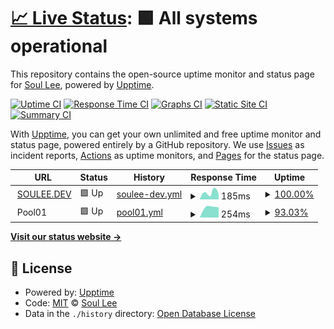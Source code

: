 # [📈 Live Status](https://uptime.soulee.dev): <!--live status--> **🟩 All systems operational**

This repository contains the open-source uptime monitor and status page for [Soul Lee](sso.kiwi), powered by [Upptime](https://github.com/upptime/upptime).

[![Uptime CI](https://github.com/alus20x/upptime/workflows/Uptime%20CI/badge.svg)](https://github.com/alus20x/upptime/actions?query=workflow%3A%22Uptime+CI%22)
[![Response Time CI](https://github.com/alus20x/upptime/workflows/Response%20Time%20CI/badge.svg)](https://github.com/alus20x/upptime/actions?query=workflow%3A%22Response+Time+CI%22)
[![Graphs CI](https://github.com/alus20x/upptime/workflows/Graphs%20CI/badge.svg)](https://github.com/alus20x/upptime/actions?query=workflow%3A%22Graphs+CI%22)
[![Static Site CI](https://github.com/alus20x/upptime/workflows/Static%20Site%20CI/badge.svg)](https://github.com/alus20x/upptime/actions?query=workflow%3A%22Static+Site+CI%22)
[![Summary CI](https://github.com/alus20x/upptime/workflows/Summary%20CI/badge.svg)](https://github.com/alus20x/upptime/actions?query=workflow%3A%22Summary+CI%22)

With [Upptime](https://upptime.js.org), you can get your own unlimited and free uptime monitor and status page, powered entirely by a GitHub repository. We use [Issues](https://github.com/alus20x/upptime/issues) as incident reports, [Actions](https://github.com/alus20x/upptime/actions) as uptime monitors, and [Pages](https://uptime.soulee.dev) for the status page.

<!--start: status pages-->
<!-- This summary is generated by Upptime (https://github.com/upptime/upptime) -->
<!-- Do not edit this manually, your changes will be overwritten -->
<!-- prettier-ignore -->
| URL | Status | History | Response Time | Uptime |
| --- | ------ | ------- | ------------- | ------ |
| <img alt="" src="https://icons.duckduckgo.com/ip3/soulee.dev.ico" height="13"> [SOULEE.DEV](https://soulee.dev) | 🟩 Up | [soulee-dev.yml](https://github.com/alus20x/upptime/commits/HEAD/history/soulee-dev.yml) | <details><summary><img alt="Response time graph" src="./graphs/soulee-dev/response-time-week.png" height="20"> 185ms</summary><br><a href="https://uptime.soulee.dev/history/soulee-dev"><img alt="Response time 214" src="https://img.shields.io/endpoint?url=https%3A%2F%2Fraw.githubusercontent.com%2Falus20x%2Fupptime%2FHEAD%2Fapi%2Fsoulee-dev%2Fresponse-time.json"></a><br><a href="https://uptime.soulee.dev/history/soulee-dev"><img alt="24-hour response time 134" src="https://img.shields.io/endpoint?url=https%3A%2F%2Fraw.githubusercontent.com%2Falus20x%2Fupptime%2FHEAD%2Fapi%2Fsoulee-dev%2Fresponse-time-day.json"></a><br><a href="https://uptime.soulee.dev/history/soulee-dev"><img alt="7-day response time 185" src="https://img.shields.io/endpoint?url=https%3A%2F%2Fraw.githubusercontent.com%2Falus20x%2Fupptime%2FHEAD%2Fapi%2Fsoulee-dev%2Fresponse-time-week.json"></a><br><a href="https://uptime.soulee.dev/history/soulee-dev"><img alt="30-day response time 214" src="https://img.shields.io/endpoint?url=https%3A%2F%2Fraw.githubusercontent.com%2Falus20x%2Fupptime%2FHEAD%2Fapi%2Fsoulee-dev%2Fresponse-time-month.json"></a><br><a href="https://uptime.soulee.dev/history/soulee-dev"><img alt="1-year response time 214" src="https://img.shields.io/endpoint?url=https%3A%2F%2Fraw.githubusercontent.com%2Falus20x%2Fupptime%2FHEAD%2Fapi%2Fsoulee-dev%2Fresponse-time-year.json"></a></details> | <details><summary><a href="https://uptime.soulee.dev/history/soulee-dev">100.00%</a></summary><a href="https://uptime.soulee.dev/history/soulee-dev"><img alt="All-time uptime 100.00%" src="https://img.shields.io/endpoint?url=https%3A%2F%2Fraw.githubusercontent.com%2Falus20x%2Fupptime%2FHEAD%2Fapi%2Fsoulee-dev%2Fuptime.json"></a><br><a href="https://uptime.soulee.dev/history/soulee-dev"><img alt="24-hour uptime 100.00%" src="https://img.shields.io/endpoint?url=https%3A%2F%2Fraw.githubusercontent.com%2Falus20x%2Fupptime%2FHEAD%2Fapi%2Fsoulee-dev%2Fuptime-day.json"></a><br><a href="https://uptime.soulee.dev/history/soulee-dev"><img alt="7-day uptime 100.00%" src="https://img.shields.io/endpoint?url=https%3A%2F%2Fraw.githubusercontent.com%2Falus20x%2Fupptime%2FHEAD%2Fapi%2Fsoulee-dev%2Fuptime-week.json"></a><br><a href="https://uptime.soulee.dev/history/soulee-dev"><img alt="30-day uptime 100.00%" src="https://img.shields.io/endpoint?url=https%3A%2F%2Fraw.githubusercontent.com%2Falus20x%2Fupptime%2FHEAD%2Fapi%2Fsoulee-dev%2Fuptime-month.json"></a><br><a href="https://uptime.soulee.dev/history/soulee-dev"><img alt="1-year uptime 100.00%" src="https://img.shields.io/endpoint?url=https%3A%2F%2Fraw.githubusercontent.com%2Falus20x%2Fupptime%2FHEAD%2Fapi%2Fsoulee-dev%2Fuptime-year.json"></a></details>
| <img alt="" src="https://icons.duckduckgo.com/ip3/null.ico" height="13"> Pool01 | 🟩 Up | [pool01.yml](https://github.com/alus20x/upptime/commits/HEAD/history/pool01.yml) | <details><summary><img alt="Response time graph" src="./graphs/pool01/response-time-week.png" height="20"> 254ms</summary><br><a href="https://uptime.soulee.dev/history/pool01"><img alt="Response time 351" src="https://img.shields.io/endpoint?url=https%3A%2F%2Fraw.githubusercontent.com%2Falus20x%2Fupptime%2FHEAD%2Fapi%2Fpool01%2Fresponse-time.json"></a><br><a href="https://uptime.soulee.dev/history/pool01"><img alt="24-hour response time 0" src="https://img.shields.io/endpoint?url=https%3A%2F%2Fraw.githubusercontent.com%2Falus20x%2Fupptime%2FHEAD%2Fapi%2Fpool01%2Fresponse-time-day.json"></a><br><a href="https://uptime.soulee.dev/history/pool01"><img alt="7-day response time 254" src="https://img.shields.io/endpoint?url=https%3A%2F%2Fraw.githubusercontent.com%2Falus20x%2Fupptime%2FHEAD%2Fapi%2Fpool01%2Fresponse-time-week.json"></a><br><a href="https://uptime.soulee.dev/history/pool01"><img alt="30-day response time 351" src="https://img.shields.io/endpoint?url=https%3A%2F%2Fraw.githubusercontent.com%2Falus20x%2Fupptime%2FHEAD%2Fapi%2Fpool01%2Fresponse-time-month.json"></a><br><a href="https://uptime.soulee.dev/history/pool01"><img alt="1-year response time 351" src="https://img.shields.io/endpoint?url=https%3A%2F%2Fraw.githubusercontent.com%2Falus20x%2Fupptime%2FHEAD%2Fapi%2Fpool01%2Fresponse-time-year.json"></a></details> | <details><summary><a href="https://uptime.soulee.dev/history/pool01">93.03%</a></summary><a href="https://uptime.soulee.dev/history/pool01"><img alt="All-time uptime 95.79%" src="https://img.shields.io/endpoint?url=https%3A%2F%2Fraw.githubusercontent.com%2Falus20x%2Fupptime%2FHEAD%2Fapi%2Fpool01%2Fuptime.json"></a><br><a href="https://uptime.soulee.dev/history/pool01"><img alt="24-hour uptime 100.00%" src="https://img.shields.io/endpoint?url=https%3A%2F%2Fraw.githubusercontent.com%2Falus20x%2Fupptime%2FHEAD%2Fapi%2Fpool01%2Fuptime-day.json"></a><br><a href="https://uptime.soulee.dev/history/pool01"><img alt="7-day uptime 93.03%" src="https://img.shields.io/endpoint?url=https%3A%2F%2Fraw.githubusercontent.com%2Falus20x%2Fupptime%2FHEAD%2Fapi%2Fpool01%2Fuptime-week.json"></a><br><a href="https://uptime.soulee.dev/history/pool01"><img alt="30-day uptime 95.79%" src="https://img.shields.io/endpoint?url=https%3A%2F%2Fraw.githubusercontent.com%2Falus20x%2Fupptime%2FHEAD%2Fapi%2Fpool01%2Fuptime-month.json"></a><br><a href="https://uptime.soulee.dev/history/pool01"><img alt="1-year uptime 95.79%" src="https://img.shields.io/endpoint?url=https%3A%2F%2Fraw.githubusercontent.com%2Falus20x%2Fupptime%2FHEAD%2Fapi%2Fpool01%2Fuptime-year.json"></a></details>

<!--end: status pages-->

[**Visit our status website →**](https://uptime.soulee.dev)

## 📄 License

- Powered by: [Upptime](https://github.com/upptime/upptime)
- Code: [MIT](./LICENSE) © [Soul Lee](sso.kiwi)
- Data in the `./history` directory: [Open Database License](https://opendatacommons.org/licenses/odbl/1-0/)
